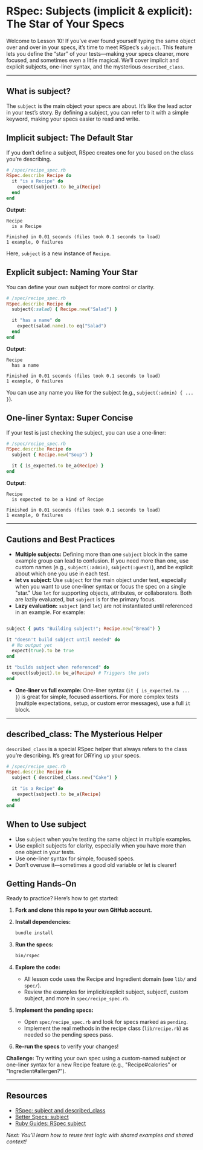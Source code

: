 # RSpec: Subjects (implicit & explicit): The Star of Your Specs

Welcome to Lesson 10! If you’ve ever found yourself typing the same object over and over in your specs, it’s time to meet RSpec’s `subject`. This feature lets you define the “star” of your tests—making your specs cleaner, more focused, and sometimes even a little magical. We’ll cover implicit and explicit subjects, one-liner syntax, and the mysterious `described_class`.

---

## What is subject?

The `subject` is the main object your specs are about. It’s like the lead actor in your test’s story. By defining a subject, you can refer to it with a simple keyword, making your specs easier to read and write.

## Implicit subject: The Default Star

If you don’t define a subject, RSpec creates one for you based on the class you’re describing.

```ruby
# /spec/recipe_spec.rb
RSpec.describe Recipe do
  it "is a Recipe" do
    expect(subject).to be_a(Recipe)
  end
end
```

**Output:**

```shell
Recipe
  is a Recipe

Finished in 0.01 seconds (files took 0.1 seconds to load)
1 example, 0 failures
```

Here, `subject` is a new instance of `Recipe`.

## Explicit subject: Naming Your Star

You can define your own subject for more control or clarity.

```ruby
# /spec/recipe_spec.rb
RSpec.describe Recipe do
  subject(:salad) { Recipe.new("Salad") }

  it "has a name" do
    expect(salad.name).to eq("Salad")
  end
end
```

**Output:**

```shell
Recipe
  has a name

Finished in 0.01 seconds (files took 0.1 seconds to load)
1 example, 0 failures
```

You can use any name you like for the subject (e.g., `subject(:admin) { ... }`).

## One-liner Syntax: Super Concise

If your test is just checking the subject, you can use a one-liner:

```ruby
# /spec/recipe_spec.rb
RSpec.describe Recipe do
  subject { Recipe.new("Soup") }

  it { is_expected.to be_a(Recipe) }
end
```

**Output:**

```shell
Recipe
  is expected to be a kind of Recipe

Finished in 0.01 seconds (files took 0.1 seconds to load)
1 example, 0 failures
```

---

## Cautions and Best Practices

- **Multiple subjects:** Defining more than one `subject` block in the same example group can lead to confusion. If you need more than one, use custom names (e.g., `subject(:admin)`, `subject(:guest)`), and be explicit about which one you use in each test.
- **let vs subject:** Use `subject` for the main object under test, especially when you want to use one-liner syntax or focus the spec on a single "star." Use `let` for supporting objects, attributes, or collaborators. Both are lazily evaluated, but `subject` is for the primary focus.
- **Lazy evaluation:** `subject` (and `let`) are not instantiated until referenced in an example. For example:

```ruby

subject { puts "Building subject!"; Recipe.new("Bread") }

it "doesn't build subject until needed" do
  # No output yet
  expect(true).to be true
end

it "builds subject when referenced" do
  expect(subject).to be_a(Recipe) # Triggers the puts
end
```

- **One-liner vs full example:** One-liner syntax (`it { is_expected.to ... }`) is great for simple, focused assertions. For more complex tests (multiple expectations, setup, or custom error messages), use a full `it` block.

---

## described_class: The Mysterious Helper

`described_class` is a special RSpec helper that always refers to the class you’re describing. It’s great for DRYing up your specs.

```ruby
# /spec/recipe_spec.rb
RSpec.describe Recipe do
  subject { described_class.new("Cake") }

  it "is a Recipe" do
    expect(subject).to be_a(Recipe)
  end
end
```

## When to Use subject

- Use `subject` when you’re testing the same object in multiple examples.
- Use explicit subjects for clarity, especially when you have more than one object in your tests.
- Use one-liner syntax for simple, focused specs.
- Don’t overuse it—sometimes a good old variable or let is clearer!

## Getting Hands-On

Ready to practice? Here’s how to get started:

1. **Fork and clone this repo to your own GitHub account.**
2. **Install dependencies:**

    ```zsh
    bundle install
    ```

3. **Run the specs:**

    ```zsh
    bin/rspec
    ```

4. **Explore the code:**

   - All lesson code uses the Recipe and Ingredient domain (see `lib/` and `spec/`).
   - Review the examples for implicit/explicit subject, subject!, custom subject, and more in `spec/recipe_spec.rb`.

5. **Implement the pending specs:**

     - Open `spec/recipe_spec.rb` and look for specs marked as `pending`.
     - Implement the real methods in the recipe class (`lib/recipe.rb`) as needed so the pending specs pass.

6. **Re-run the specs** to verify your changes!

**Challenge:** Try writing your own spec using a custom-named subject or one-liner syntax for a new Recipe feature (e.g., "Recipe#calories" or "Ingredient#allergen?").

---

## Resources

- [RSpec: subject and described_class](https://relishapp.com/rspec/rspec-core/v/3-10/docs/subject/subject)
- [Better Specs: subject](https://www.betterspecs.org/#subject)
- [Ruby Guides: RSpec subject](https://www.rubyguides.com/2018/07/rspec/)

*Next: You’ll learn how to reuse test logic with shared examples and shared context!*

